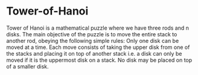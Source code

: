 # Tower-of-Hanoi
Tower of Hanoi is a mathematical puzzle where we have three rods and n disks. The main objective of the puzzle is to move the entire stack to another rod, obeying the following simple rules: 
Only one disk can be moved at a time.
Each move consists of taking the upper disk from one of the stacks and placing it on top of another stack i.e. a disk can only be moved if it is the uppermost disk on a stack.
No disk may be placed on top of a smaller disk.

